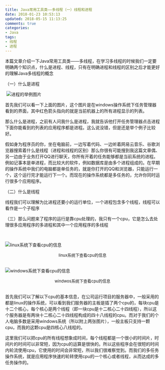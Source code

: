 ```yaml
---
title: Java常用工具类——多线程（一）线程和进程
date: 2018-01-23 10:53:13
updated: 2018-05-15 11:13:25
comments: true
categories:
- Java
tags:
- 线程
- 进程
---
```


本篇文章介绍一下Java常用工具类——多线程，在学习多线程的时候我们一定要明确两个知识点，什么是进程、线程，只有在明确进程和线程的区别之后才能更好的理解Java多线程的概念

（一）什么是进程

​	![进程的举例图片](/blog/java常用工具类——多线程（一）线程和进程/1516676550.jpg)

​	首先我们可以看一下上面的图片，这个图片是在windows操作系统下任务管理器看到的界面，其中红色箭头指向的就是当前机器上的所有进程显示的列表。

​	那么什么是进程，之前有人问我什么是进程，我就告诉他打开任务管理器点击进程下面你能看到的列表的应用程序都是进程。这么说没错，但是还是举个例子比较好。

​	假如身为程序员的你，坐在电脑前，一边写着代码、一边听着网易云音乐、谷歌浏览器搜索着什么是线程（进程和线程的区别）那么你很有可能搜到我这篇文章偶、另一边由于业务打开QQ进行聊天，你所有开着的任务能够都是当前系统的进程。例如记事本是单进程，而比较大的软件，例如数据库是由多个进程组成的。在早期的操作系统中我们的电脑都是单任务的，就是你打开的QQ和浏览器，只能运行一个，这个运行完才能运行下一个。而现在的操作系统都是多任务的，允许你同时运行很多个应用程序。

（二）什么是线程

​	线程我们可以理解为比进程还要小的运行单位，一个进程包含多个线程，线程可以看作是一个子程序

（三）那么问题来了程序的运行是靠cpu处理的，我只有一个cpu，它是怎么去处理很多应用程序的多进程和其中一个应用程序的多线程

<br>

![linux系统下查看cpu的信息](/blog/java常用工具类——多线程（一）线程和进程/151667776.jpg)

<div style="text-align: center;font-size:13px;">linux系统下查看cpu的信息</div>

<br>

![windows系统下查看cpu的信息](/blog/java常用工具类——多线程（一）线程和进程/1516677835.jpg)

<div style="text-align: center;font-size:13px;">windwos系统下查看cpu的信息</div>

<br>

​	首先我们可以了解以下cpu的基本信息，在公司运行项目的服务器中，一般采用的都是linux的操作系统，可以看到我们服务器的主板是插了两个cpu的，每块cpu是十二个核心，每个核心是两个线程（即一块cpu是十二核心二十四线程），所以这个服务器是有两块十二核心二十四线程构成的四十八线程的cpu。而对于我们的个人电脑多数是采用windows系统（所以附上两张图片），一般主板只支持一颗cpu，而我的这颗cpu是四核心八线程的。

​	这里我们可以把cpu的所有线程想象成时间，每个线程都是一个很小的时间片，时间片的时间可以非常短，因为cpu的运算是很快的。所以这些程序会在很短的时间内轮流使用cpu，它使用的时间会非常短，所以我们很难察觉到。而我们的多任务操作系统，就是应用程序快速的轮转使用cpu的一个核心或者线程，从而达成的多任务操作的。
